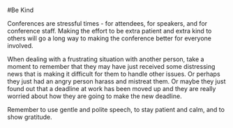 #Be Kind

Conferences are stressful times - for attendees, for speakers, and for conference staff. Making the effort to be extra patient and extra kind to others will go a long way to making the conference better for everyone involved. 

When dealing with a frustrating situation with another person, take a moment to remember that they may have just received some distressing news that is making it difficult for them to handle other issues. Or perhaps they just had an angry person harass and mistreat them. Or maybe they just found out that a deadline at work has been moved up and they are really worried about how they are going to make the new deadline. 

Remember to use gentle and polite speech, to stay patient and calm, and to show gratitude.